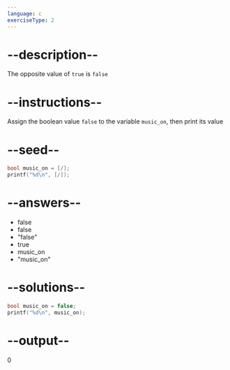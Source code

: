 ```yaml
---
language: c
exerciseType: 2
---
```


# --description--

The opposite value of `true` is `false`

# --instructions--

Assign the boolean value `false` to the variable `music_on`, then print its value

# --seed--

```c
bool music_on = [/];
printf("%d\n", [/]);
```

# --answers--

- false
- false
- "false"
- true
- music_on
- "music_on"

# --solutions--

```c
bool music_on = false;
printf("%d\n", music_on);
```

# --output--

0
